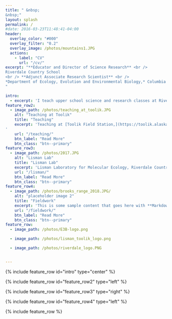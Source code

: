 ```yaml
---
title: " &nbsp;
&nbsp;"
layout: splash
permalink: /
#date: 2016-03-23T11:48:41-04:00
header:
  overlay_color: "#000"
  overlay_filter: "0.2"
  overlay_image: /photos/mountains1.JPG
  actions:
    - label: "CV"
      url: "/cv/"
excerpt: "**Educator and Director of Science Research** <br />
Riverdale Country School
<br /> **Adjunct Associate Research Scientist** <br />
*Department of Ecology, Evolution and Environmental Biology,* Columbia University <br />
"

intro:
  - excerpt: 'I teach upper school science and research classes at Riverdale Country School and oversee research at the Lisman Laboratory for Molecular Ecology, housed in the Science Department at the school. I advise students on summer research activities and internships, and help to organize Riverdale’s Annual Student Science Symposium. I co-lead field work, outdoor leadership, and science conference trips.'
feature_row2:
  - image_path: /photos/teaching_at_toolik.JPG
    alt: "Teaching at Toolik"
    title: "Teaching"
    excerpt: 'Teaching at [Toolik Field Station,](https://toolik.alaska.edu/) Alaska.
'
    url: "/teaching/"
    btn_label: "Read More"
    btn_class: "btn--primary"
feature_row3:
  - image_path: /photos/2017.JPG
    alt: "Lisman Lab"
    title: "Lisman Lab"
    excerpt: 'Lisman Laboratory for Molecular Ecology, Riverdale Country School, The Bronx'
    url: "/lisman/"
    btn_label: "Read More"
    btn_class: "btn--primary"
feature_row4:
  - image_path: /photos/brooks_range_2018.JPG/
    alt: "placeholder image 2"
    title: "Fieldwork"
    excerpt: 'This is some sample content that goes here with **Markdown** formatting. Centered with `type="center"`'
    url: "/fieldwork/"
    btn_label: "Read More"
    btn_class: "btn--primary"
feature_row:
  - image_path: /photos/E3B-logo.png

  - image_path: /photos/lisman_toolik_logo.png

  - image_path: /photos/riverdale_logo.PNG


---
```


{% include feature_row id="intro" type="center" %}

{% include feature_row id="feature_row2" type="left" %}

{% include feature_row id="feature_row3" type="right" %}

{% include feature_row id="feature_row4" type="left" %}

{% include feature_row %}
